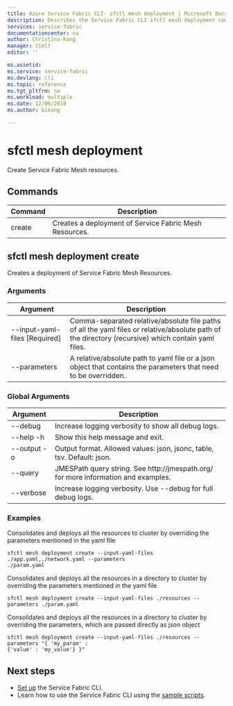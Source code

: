 ```yaml
---
title: Azure Service Fabric CLI- sfctl mesh deployment | Microsoft Docs
description: Describes the Service Fabric CLI sfctl mesh deployment commands.
services: service-fabric
documentationcenter: na
author: Christina-Kang
manager: timlt
editor: ''

ms.assetid: 
ms.service: service-fabric
ms.devlang: cli
ms.topic: reference
ms.tgt_pltfrm: na
ms.workload: multiple
ms.date: 12/06/2018
ms.author: bikang

---
```


# sfctl mesh deployment
Create Service Fabric Mesh resources.

## Commands

|Command|Description|
| --- | --- |
| create | Creates a deployment of Service Fabric Mesh Resources. |

## sfctl mesh deployment create
Creates a deployment of Service Fabric Mesh Resources.

### Arguments

|Argument|Description|
| --- | --- |
| --input-yaml-files [Required] | Comma-separated relative/absolute file paths of all the yaml files or relative/absolute path of the directory (recursive) which contain yaml files. |
| --parameters | A relative/absolute path to yaml file or a json object that contains the parameters that need to be overridden. |

### Global Arguments

|Argument|Description|
| --- | --- |
| --debug | Increase logging verbosity to show all debug logs. |
| --help -h | Show this help message and exit. |
| --output -o | Output format.  Allowed values\: json, jsonc, table, tsv.  Default\: json. |
| --query | JMESPath query string. See http\://jmespath.org/ for more information and examples. |
| --verbose | Increase logging verbosity. Use --debug for full debug logs. |

### Examples

Consolidates and deploys all the resources to cluster by overriding the parameters mentioned in
the yaml file

```
sfctl mesh deployment create --input-yaml-files ./app.yaml,./network.yaml --parameters
./param.yaml
```

Consolidates and deploys all the resources in a directory to cluster by overriding the
parameters mentioned in the yaml file

```
sfctl mesh deployment create --input-yaml-files ./resources --parameters ./param.yaml
```

Consolidates and deploys all the resources in a directory to cluster by overriding the
parameters, which are passed directly as json object

```
sfctl mesh deployment create --input-yaml-files ./resources --parameters "{ 'my_param' :
{'value' : 'my_value'} }"
```


## Next steps
- [Set up](service-fabric-cli.md) the Service Fabric CLI.
- Learn how to use the Service Fabric CLI using the [sample scripts](/azure/service-fabric/scripts/sfctl-upgrade-application).